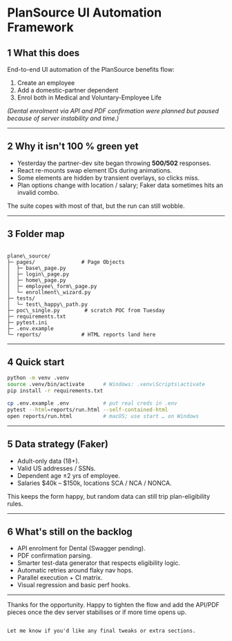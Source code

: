 # PlanSource UI Automation Framework

## 1  What this does
End-to-end UI automation of the PlanSource benefits flow:

1. Create an employee  
2. Add a domestic-partner dependent  
3. Enrol both in Medical and Voluntary-Employee Life

*(Dental enrolment via API and PDF confirmation were planned but paused because of server instability and time.)*

---

## 2  Why it isn't 100 % green yet
* Yesterday the partner-dev site began throwing **500/502** responses.  
* React re-mounts swap element IDs during animations.  
* Some elements are hidden by transient overlays, so clicks miss.  
* Plan options change with location / salary; Faker data sometimes hits an invalid combo.

The suite copes with most of that, but the run can still wobble.

---

## 3  Folder map
```

plane\_source/
├─ pages/               # Page Objects
│  ├─ base\_page.py
│  ├─ login\_page.py
│  ├─ home\_page.py
│  ├─ employee\_form\_page.py
│  └─ enrollment\_wizard.py
├─ tests/
│  └─ test\_happy\_path.py
├─ poc\_single.py        # scratch POC from Tuesday
├─ requirements.txt
├─ pytest.ini
├─ .env.example
└─ reports/             # HTML reports land here

````

---

## 4  Quick start

```bash
python -m venv .venv
source .venv/bin/activate      # Windows: .venv\Scripts\activate
pip install -r requirements.txt

cp .env.example .env           # put real creds in .env
pytest --html=reports/run.html --self-contained-html
open reports/run.html          # macOS; use start … on Windows
```

---

## 5  Data strategy (Faker)

* Adult-only data (18+).
* Valid US addresses / SSNs.
* Dependent age ±2 yrs of employee.
* Salaries $40k – $150k, locations SCA / NCA / NONCA.

This keeps the form happy, but random data can still trip plan-eligibility rules.

---

## 6  What's still on the backlog

* API enrolment for Dental (Swagger pending).
* PDF confirmation parsing.
* Smarter test-data generator that respects eligibility logic.
* Automatic retries around flaky nav hops.
* Parallel execution + CI matrix.
* Visual regression and basic perf hooks.

---

Thanks for the opportunity.
Happy to tighten the flow and add the API/PDF pieces once the dev server stabilises or if more time opens up.

```

Let me know if you'd like any final tweaks or extra sections.

